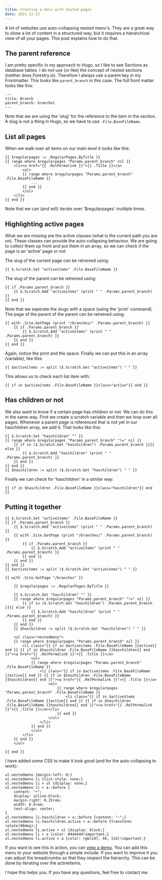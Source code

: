 ```yaml
---
title: Creating a menu with nested pages
date: 2021-12-23
---
```


A lot of websites use auto-collapsing nested menu's. They are a great way to show a lot of content in a structured way, but it requires a hierarchical view of all your pages. This post explains how to do that.

## The parent reference

I am pretty specific in my approach to Hugo, so I like to see Sections as database tables. I do not use (or like) the concept of nested sections (neither does Forestry.io). Therefore I always use a parent key in my Frontmatter. This looks like `parent_branch` in this case. The full front matter looks like this:

```
---
title: Branch
parent_branch: branche1
---
```

Note that we are using the 'slug' for the reference to the item in the section. A slug is not a thing in Hugo, so we have to use `.File.BaseFileName`. 

## List all pages

When we walk over all items on our main level it looks like this:

```
{{ $regularpages := .RegularPages.ByTitle }}
{{ range where $regularpages "Params.parent_branch" nil }}
    <li><a href="{{ .RelPermalink }}">{{ .Title }}</a>
        <ul>
        {{ range where $regularpages "Params.parent_branch" .File.BaseFileName }}
            ...
        {{ end }}
        </ul>
    </li>
{{ end }}
```

Note that we can (and will) iterate over '$regularpages' multiple times.

## Highlighting active pages

What we are missing are the active classes (what is the current path you are on). These classes can provide the auto-collapsing behaviour. We are going to collect them up front and put them in an array, so we can check if the page is an 'active' page or not.

The slug of the current page can be retreived using:

    {{ $.Scratch.Set "activeitems" .File.BaseFileName }}

The slug of the parent can be retreived using:

```
{{ if .Params.parent_branch }}
    {{ $.Scratch.Add "activeitems" (print " " .Params.parent_branch) }}
{{ end }}
```

Note that we seperate the slugs with a space (using the 'print' command). The page of the parent of the parent can be retreived using:

```
{{ with .Site.GetPage (print "/branches/" .Params.parent_branch) }}
    {{ if .Params.parent_branch }}
        {{ $.Scratch.Add "activeitems" (print " " .Params.parent_branch) }}
    {{ end }}
{{ end }}
```
Again, notice the print and the space. Finally we can put this in an array (variable), like this:

    {{ $activeitems := split ($.Scratch.Get "activeitems") " " }}

This allows us to check each list item with:

    {{ if in $activeitems .File.BaseFileName }}class="active"{{ end }}

## Has children or not

We also want to know if a certain page has children or not. We can do this in the same way. First we create a scratch variable and then we loop over all pages. Whenever a parent page is referenced that is not yet in our haschildren array, we add it. That looks like this:

```
{{ $.Scratch.Set "haschildren" "" }}
{{ range where $regularpages "Params.parent_branch" "!=" nil }}
    {{ if in ($.Scratch.Get "haschildren") .Params.parent_branch }}{{ else }}
        {{ $.Scratch.Add "haschildren" (print " " .Params.parent_branch) }}
    {{ end }}
{{ end }}
{{ $haschildren := split ($.Scratch.Get "haschildren") " " }}
```

Finally we can check for 'haschildren' in a similar way:

    {{ if in $haschildren .File.BaseFileName }}class="haschildren"{{ end }}

## Putting it together

```
{{ $.Scratch.Set "activeitems" .File.BaseFileName }}
{{ if .Params.parent_branch }}
    {{ $.Scratch.Add "activeitems" (print " " .Params.parent_branch) }}
    {{ with .Site.GetPage (print "/branches/" .Params.parent_branch) }}
        {{ if .Params.parent_branch }}
            {{ $.Scratch.Add "activeitems" (print " " .Params.parent_branch) }}
        {{ end }}
    {{ end }}
{{ end }}
{{ $activeitems := split ($.Scratch.Get "activeitems") " " }}

{{ with .Site.GetPage "/branches" }}
    
    {{ $regularpages := .RegularPages.ByTitle }}

    {{ $.Scratch.Set "haschildren" "" }}
    {{ range where $regularpages "Params.parent_branch" "!=" nil }}
        {{ if in ($.Scratch.Get "haschildren") .Params.parent_branch }}{{ else }}
            {{ $.Scratch.Add "haschildren" (print " " .Params.parent_branch) }}
        {{ end }}
    {{ end }}
    {{ $haschildren := split ($.Scratch.Get "haschildren") " " }}

    <ul class="nestedmenu">
    {{ range where $regularpages "Params.parent_branch" nil }}
        <li class="{{ if in $activeitems .File.BaseFileName }}active{{ end }} {{ if in $haschildren .File.BaseFileName }}haschildren{{ end }}"><a href="{{ .RelPermalink }}">{{ .Title }}</a>
            <ul>
            {{ range where $regularpages "Params.parent_branch" .File.BaseFileName }}
                <li class="{{ if in $activeitems .File.BaseFileName }}active{{ end }} {{ if in $haschildren .File.BaseFileName }}haschildren{{ end }}"><a href="{{ .RelPermalink }}">{{ .Title }}</a>
                    <ul>
                        {{ range where $regularpages "Params.parent_branch" .File.BaseFileName }}
                            <li class="{{ if in $activeitems .File.BaseFileName }}active{{ end }} {{ if in $haschildren .File.BaseFileName }}haschildren{{ end }}"><a href="{{ .RelPermalink }}">{{ .Title }}</a></li>
                        {{ end }}
                    </ul>
                </li>
            {{ end }}
            </ul>
        </li>
    {{ end }}
    </ul>
    
{{ end }}
```

I have added some CSS to make it look good (and for the auto-collapsing to work):

```
ul.nestedmenu {margin-left: 0;}
ul.nestedmenu li {list-style: none;}
ul.nestedmenu li > ul {display: none;}
ul.nestedmenu li > a::before {
    content: "•"; 
    display: inline-block; 
    margin-right: 0.25rem; 
    width: 0.5rem; 
    text-align: center;
}
ul.nestedmenu li.haschildren > a::before {content: "›";}
ul.nestedmenu li.haschildren.active > a::before {transform: rotate(90deg);}
ul.nestedmenu li.active > ul {display: block;}
ul.nestedmenu li > a {color: #444444!important;}
ul.nestedmenu li.active > a {color: rgb(247, 44, 114)!important;}
```

If you want to see this in action, you can [view a demo](/branches). You can add this menu to your website through a simple include. If you want to improve it you can adjust the breadcrumbs so that they respect the hierarchy. This can be done by iterating over the activeitems. 

I hope this helps you. If you have any questions, feel free to contact me.